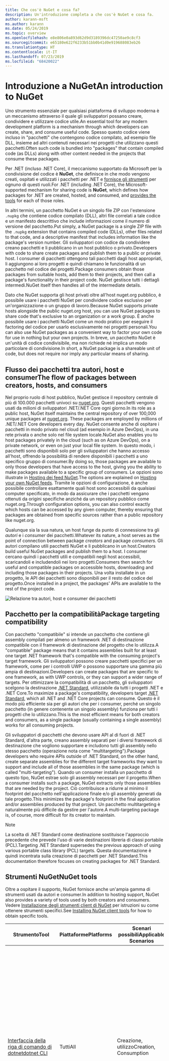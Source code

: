 ```yaml
---
title: Che cos'è NuGet e cosa fa?
description: Un'introduzione completa a che cos'è NuGet e cosa fa.
author: karann-msft
ms.author: karann
ms.date: 05/24/2019
ms.topic: overview
ms.openlocfilehash: e8e806e0a893d62d9d3189396dc47250ae9c8cf3
ms.sourcegitcommit: e65180e622f6233b51bb0b41d0e919688083eb26
ms.translationtype: HT
ms.contentlocale: it-IT
ms.lasthandoff: 07/23/2019
ms.locfileid: "68420022"
---
```

# <a name="an-introduction-to-nuget"></a><span data-ttu-id="682c9-103">Introduzione a NuGet</span><span class="sxs-lookup"><span data-stu-id="682c9-103">An introduction to NuGet</span></span>

<span data-ttu-id="682c9-104">Uno strumento essenziale per qualsiasi piattaforma di sviluppo moderna è un meccanismo attraverso il quale gli sviluppatori possano creare, condividere e utilizzare codice utile.</span><span class="sxs-lookup"><span data-stu-id="682c9-104">An essential tool for any modern development platform is a mechanism through which developers can create, share, and consume useful code.</span></span> <span data-ttu-id="682c9-105">Spesso questo codice viene incluso in "pacchetti" che contengono codice compilato, ad esempio file DLL, insieme ad altri contenuti necessari nei progetti che utilizzano questi pacchetti.</span><span class="sxs-lookup"><span data-stu-id="682c9-105">Often such code is bundled into "packages" that contain compiled code (as DLLs) along with other content needed in the projects that consume these packages.</span></span>

<span data-ttu-id="682c9-106">Per .NET (incluso .NET Core), il meccanismo supportato da Microsoft per la condivisione del codice è **NuGet**, che definisce in che modo vengono creati, ospitati e utilizzati i pacchetti per .NET e [fornisce gli strumenti](install-nuget-client-tools.md) per ognuno di questi ruoli.</span><span class="sxs-lookup"><span data-stu-id="682c9-106">For .NET (including .NET Core), the Microsoft-supported mechanism for sharing code is **NuGet**, which defines how packages for .NET are created, hosted, and consumed, and [provides the tools](install-nuget-client-tools.md) for each of those roles.</span></span>

<span data-ttu-id="682c9-107">In altri termini, un pacchetto NuGet è un singolo file ZIP con l'estensione `.nupkg` che contiene codice compilato (DLL), altri file correlati a tale codice e un manifesto descrittivo che include informazioni come il numero di versione del pacchetto.</span><span class="sxs-lookup"><span data-stu-id="682c9-107">Put simply, a NuGet package is a single ZIP file with the `.nupkg` extension that contains compiled code (DLLs), other files related to that code, and a descriptive manifest that includes information like the package's version number.</span></span> <span data-ttu-id="682c9-108">Gli sviluppatori con codice da condividere creano pacchetti e li pubblicano in un host pubblico o privato.</span><span class="sxs-lookup"><span data-stu-id="682c9-108">Developers with code to share create packages and publish them to a public or private host.</span></span> <span data-ttu-id="682c9-109">I consumer di pacchetti ottengono tali pacchetti dagli host appropriati, li aggiungono ai loro progetti e quindi chiamano le funzionalità di un pacchetto nel codice dei progetti.</span><span class="sxs-lookup"><span data-stu-id="682c9-109">Package consumers obtain those packages from suitable hosts, add them to their projects, and then call a package's functionality in their project code.</span></span> <span data-ttu-id="682c9-110">NuGet gestisce tutti i dettagli intermedi.</span><span class="sxs-lookup"><span data-stu-id="682c9-110">NuGet itself then handles all of the intermediate details.</span></span>

<span data-ttu-id="682c9-111">Dato che NuGet supporta gli host privati oltre all'host nuget.org pubblico, è possibile usare i pacchetti NuGet per condividere codice esclusivo per un'organizzazione o un gruppo di lavoro.</span><span class="sxs-lookup"><span data-stu-id="682c9-111">Because NuGet supports private hosts alongside the public nuget.org host, you can use NuGet packages to share code that's exclusive to an organization or a work group.</span></span> <span data-ttu-id="682c9-112">È anche possibile usare i pacchetti NuGet come un modo pratico per eseguire il factoring del codice per usarlo esclusivamente nei progetti personali.</span><span class="sxs-lookup"><span data-stu-id="682c9-112">You can also use NuGet packages as a convenient way to factor your own code for use in nothing but your own projects.</span></span> <span data-ttu-id="682c9-113">In breve, un pacchetto NuGet è un'unità di codice condivisibile, ma non richiede né implica un modo particolare di condivisione.</span><span class="sxs-lookup"><span data-stu-id="682c9-113">In short, a NuGet package is a shareable unit of code, but does not require nor imply any particular means of sharing.</span></span>

## <a name="the-flow-of-packages-between-creators-hosts-and-consumers"></a><span data-ttu-id="682c9-114">Flusso dei pacchetti tra autori, host e consumer</span><span class="sxs-lookup"><span data-stu-id="682c9-114">The flow of packages between creators, hosts, and consumers</span></span>

<span data-ttu-id="682c9-115">Nel proprio ruolo di host pubblico, NuGet gestisce il repository centrale di più di 100.000 pacchetti univoci su [nuget.org](https://www.nuget.org). Questi pacchetti vengono usati da milioni di sviluppatori .NET/.NET Core ogni giorno.</span><span class="sxs-lookup"><span data-stu-id="682c9-115">In its role as a public host, NuGet itself maintains the central repository of over 100,000 unique packages at [nuget.org](https://www.nuget.org). These packages are employed by millions of .NET/.NET Core developers every day.</span></span> <span data-ttu-id="682c9-116">NuGet consente anche di ospitare i pacchetti in modo privato nel cloud (ad esempio in Azure DevOps), in una rete privata o anche solo nel file system locale.</span><span class="sxs-lookup"><span data-stu-id="682c9-116">NuGet also enables you to host packages privately in the cloud (such as on Azure DevOps), on a private network, or even on just your local file system.</span></span> <span data-ttu-id="682c9-117">In questo modo, i pacchetti sono disponibili solo per gli sviluppatori che hanno accesso all'host, offrendo la possibilità di rendere disponibili i pacchetti a uno specifico gruppo di consumer.</span><span class="sxs-lookup"><span data-stu-id="682c9-117">By doing so, those packages are available to only those developers that have access to the host, giving you the ability to make packages available to a specific group of consumers.</span></span> <span data-ttu-id="682c9-118">Le opzioni sono illustrate in [Hosting dei feed NuGet](hosting-packages/overview.md).</span><span class="sxs-lookup"><span data-stu-id="682c9-118">The options are explained on [Hosting your own NuGet feeds](hosting-packages/overview.md).</span></span> <span data-ttu-id="682c9-119">Tramite le opzioni di configurazione, è anche possibile controllare esattamente quali host sono accessibili da qualsiasi computer specificato, in modo da assicurare che i pacchetti vengano ottenuti da origini specifiche anziché da un repository pubblico come nuget.org.</span><span class="sxs-lookup"><span data-stu-id="682c9-119">Through configuration options, you can also control exactly which hosts can be accessed by any given computer, thereby ensuring that packages are obtained from specific sources rather than a public repository like nuget.org.</span></span>

<span data-ttu-id="682c9-120">Qualunque sia la sua natura, un host funge da punto di connessione tra gli *autori* e i *consumer* dei pacchetti.</span><span class="sxs-lookup"><span data-stu-id="682c9-120">Whatever its nature, a host serves as the point of connection between package *creators* and package *consumers*.</span></span> <span data-ttu-id="682c9-121">Gli autori compilano utili pacchetti NuGet e li pubblicano in un host.</span><span class="sxs-lookup"><span data-stu-id="682c9-121">Creators build useful NuGet packages and publish them to a host.</span></span> <span data-ttu-id="682c9-122">I consumer cercano quindi i pacchetti utili e compatibili negli host accessibili, scaricandoli e includendoli nei loro progetti.</span><span class="sxs-lookup"><span data-stu-id="682c9-122">Consumers then search for useful and compatible packages on accessible hosts, downloading and including those packages in their projects.</span></span> <span data-ttu-id="682c9-123">Una volta installate in un progetto, le API dei pacchetti sono disponibili per il resto del codice del progetto.</span><span class="sxs-lookup"><span data-stu-id="682c9-123">Once installed in a project, the packages' APIs are available to the rest of the project code.</span></span>

![Relazione tra autori, host e consumer dei pacchetti](media/nuget-roles.png)

## <a name="package-targeting-compatibility"></a><span data-ttu-id="682c9-125">Pacchetto per la compatibilità</span><span class="sxs-lookup"><span data-stu-id="682c9-125">Package targeting compatibility</span></span>

<span data-ttu-id="682c9-126">Con pacchetto "compatibile" si intende un pacchetto che contiene gli assembly compilati per almeno un framework .NET di destinazione compatibile con il framework di destinazione del progetto che lo utilizza.</span><span class="sxs-lookup"><span data-stu-id="682c9-126">A "compatible" package means that it contains assemblies built for at least one target .NET framework that's compatible with the consuming project's target framework.</span></span> <span data-ttu-id="682c9-127">Gli sviluppatori possono creare pacchetti specifici per un framework, come per i controlli UWP o possono supportare una gamma più ampia di destinazioni.</span><span class="sxs-lookup"><span data-stu-id="682c9-127">Developers can create packages that are specific to one framework, as with UWP controls, or they can support a wider range of targets.</span></span> <span data-ttu-id="682c9-128">Per ottimizzare la compatibilità di un pacchetto, gli sviluppatori scelgono la destinazione [.NET Standard](/dotnet/standard/net-standard), utilizzabile da tutti i progetti .NET e .NET Core.</span><span class="sxs-lookup"><span data-stu-id="682c9-128">To maximize a package's compatibility, developers target [.NET Standard](/dotnet/standard/net-standard), which all .NET and .NET Core projects can consume.</span></span> <span data-ttu-id="682c9-129">Questo è il modo più efficiente sia per gli autori che per i consumer, perché un singolo pacchetto (in genere contenente un singolo assembly) funziona per tutti i progetti che lo utilizzano.</span><span class="sxs-lookup"><span data-stu-id="682c9-129">This is the most efficient means for both creators and consumers, as a single package (usually containing a single assembly) works for all consuming projects.</span></span>

<span data-ttu-id="682c9-130">Gli sviluppatori di pacchetti che devono usare API al di fuori di .NET Standard, d'altra parte, creano assembly separati per i diversi framework di destinazione che vogliono supportare e includono tutti gli assembly nello stesso pacchetto (operazione nota come "multitargeting").</span><span class="sxs-lookup"><span data-stu-id="682c9-130">Package developers who require APIs outside of .NET Standard, on the other hand, create separate assemblies for the different target frameworks they want to support and include all of those assemblies in the same package (which is called "multi-targeting").</span></span> <span data-ttu-id="682c9-131">Quando un consumer installa un pacchetto di questo tipo, NuGet estrae solo gli assembly necessari per il progetto.</span><span class="sxs-lookup"><span data-stu-id="682c9-131">When a consumer installs such a package, NuGet extracts only those assemblies that are needed by the project.</span></span> <span data-ttu-id="682c9-132">Ciò contribuisce a ridurre al minimo il footprint del pacchetto nell'applicazione finale e/o gli assembly generati da tale progetto.</span><span class="sxs-lookup"><span data-stu-id="682c9-132">This minimizes the package's footprint in the final application and/or assemblies produced by that project.</span></span> <span data-ttu-id="682c9-133">Un pacchetto multitargeting è naturalmente più difficile da gestire per l'autore.</span><span class="sxs-lookup"><span data-stu-id="682c9-133">A multi-targeting package is, of course, more difficult for its creator to maintain.</span></span>

> [!Note]
> <span data-ttu-id="682c9-134">La scelta di .NET Standard come destinazione sostituisce l'approccio precedente che prevede l'uso di varie destinazioni libreria di classi portabile (PCL).</span><span class="sxs-lookup"><span data-stu-id="682c9-134">Targeting .NET Standard supersedes the previous approach of using various portable class library (PCL) targets.</span></span> <span data-ttu-id="682c9-135">Questa documentazione è quindi incentrata sulla creazione di pacchetti per .NET Standard.</span><span class="sxs-lookup"><span data-stu-id="682c9-135">This documentation therefore focuses on creating packages for .NET Standard.</span></span>

## <a name="nuget-tools"></a><span data-ttu-id="682c9-136">Strumenti NuGet</span><span class="sxs-lookup"><span data-stu-id="682c9-136">NuGet tools</span></span>

<span data-ttu-id="682c9-137">Oltre a ospitare il supporto, NuGet fornisce anche un'ampia gamma di strumenti usati da autori e consumer.</span><span class="sxs-lookup"><span data-stu-id="682c9-137">In addition to hosting support, NuGet also provides a variety of tools used by both creators and consumers.</span></span> <span data-ttu-id="682c9-138">Vedere [Installazione degli strumenti client di NuGet](install-nuget-client-tools.md) per istruzioni su come ottenere strumenti specifici.</span><span class="sxs-lookup"><span data-stu-id="682c9-138">See [Installing NuGet client tools](install-nuget-client-tools.md) for how to obtain specific tools.</span></span>

| <span data-ttu-id="682c9-139">Strumento</span><span class="sxs-lookup"><span data-stu-id="682c9-139">Tool</span></span> | <span data-ttu-id="682c9-140">Piattaforme</span><span class="sxs-lookup"><span data-stu-id="682c9-140">Platforms</span></span> | <span data-ttu-id="682c9-141">Scenari possibili</span><span class="sxs-lookup"><span data-stu-id="682c9-141">Applicable Scenarios</span></span> | <span data-ttu-id="682c9-142">DESCRIZIONE</span><span class="sxs-lookup"><span data-stu-id="682c9-142">Description</span></span> |
| --- | --- | --- | --- |
| [<span data-ttu-id="682c9-143">Interfaccia della riga di comando di dotnet</span><span class="sxs-lookup"><span data-stu-id="682c9-143">dotnet CLI</span></span>](consume-packages/install-use-packages-dotnet-cli.md) | <span data-ttu-id="682c9-144">Tutti</span><span class="sxs-lookup"><span data-stu-id="682c9-144">All</span></span> | <span data-ttu-id="682c9-145">Creazione, utilizzo</span><span class="sxs-lookup"><span data-stu-id="682c9-145">Creation, Consumption</span></span> | <span data-ttu-id="682c9-146">Strumento della riga di comando per librerie .NET Core e .NET Standard e per progetti in stile SDK destinati a .NET Framework (vedere [Attributo Sdk](/dotnet/core/tools/csproj#additions)).</span><span class="sxs-lookup"><span data-stu-id="682c9-146">CLI tool for .NET Core and .NET Standard libraries, and for SDK-style projects that target .NET Framework (see [SDK attribute](/dotnet/core/tools/csproj#additions)).</span></span> <span data-ttu-id="682c9-147">Fornisce determinate funzionalità dell'interfaccia della riga di comando di NuGet direttamente all'interno della toolchain di .NET Core.</span><span class="sxs-lookup"><span data-stu-id="682c9-147">Provides certain NuGet CLI capabilities directly within the .NET Core tool chain.</span></span> <span data-ttu-id="682c9-148">Come per l'interfaccia della riga di comando di `nuget.exe`, l'interfaccia della riga di comando di dotnet non interagisce con i progetti di Visual Studio.</span><span class="sxs-lookup"><span data-stu-id="682c9-148">As with the `nuget.exe` CLI, the dotnet CLI does not interact with Visual Studio projects.</span></span> |
| [<span data-ttu-id="682c9-149">Interfaccia della riga di comando di nuget.exe</span><span class="sxs-lookup"><span data-stu-id="682c9-149">nuget.exe CLI</span></span>](consume-packages/install-use-packages-nuget-cli.md) | <span data-ttu-id="682c9-150">Tutti</span><span class="sxs-lookup"><span data-stu-id="682c9-150">All</span></span> | <span data-ttu-id="682c9-151">Creazione, utilizzo</span><span class="sxs-lookup"><span data-stu-id="682c9-151">Creation, Consumption</span></span> | <span data-ttu-id="682c9-152">Strumento della riga di comando per librerie .NET Framework e per i progetti non in stile SDK destinati alle librerie .NET Standard.</span><span class="sxs-lookup"><span data-stu-id="682c9-152">CLI tool for .NET Framework libraries and non-SDK-style projects that target .NET Standard libraries.</span></span> <span data-ttu-id="682c9-153">Fornisce tutte le funzionalità di NuGet, con alcuni comandi applicabili in modo specifico agli autori dei pacchetti, altri applicabili solo ai consumer e altri ancora applicabili a entrambi.</span><span class="sxs-lookup"><span data-stu-id="682c9-153">Provides all NuGet capabilities, with some commands applying specifically to package creators, some applying only to consumers, and others applying to both.</span></span> <span data-ttu-id="682c9-154">Ad esempio, gli autori dei pacchetti usano il comando `nuget pack` per creare un pacchetto da vari assembly e file correlati, i consumer dei pacchetti usano `nuget install` per includere i pacchetti in una cartella di progetto e tutti gli utenti usano `nuget config` per impostare le variabili di configurazione di NuGet.</span><span class="sxs-lookup"><span data-stu-id="682c9-154">For example, package creators use the `nuget pack` command to create a package from various assemblies and related files, package consumers use `nuget install` to include packages in a project folder, and everyone uses `nuget config` to set NuGet configuration variables.</span></span> <span data-ttu-id="682c9-155">In quanto strumento indipendente dalla piattaforma, l'interfaccia della riga di comando di NuGet non interagisce con i progetti di Visual Studio.</span><span class="sxs-lookup"><span data-stu-id="682c9-155">As a platform-agnostic tool, the NuGet CLI does not interact with Visual Studio projects.</span></span> |
| [<span data-ttu-id="682c9-156">Console di Gestione pacchetti</span><span class="sxs-lookup"><span data-stu-id="682c9-156">Package Manager Console</span></span>](consume-packages/install-use-packages-powershell.md) | <span data-ttu-id="682c9-157">Visual Studio su Windows</span><span class="sxs-lookup"><span data-stu-id="682c9-157">Visual Studio on Windows</span></span> | <span data-ttu-id="682c9-158">Utilizzo</span><span class="sxs-lookup"><span data-stu-id="682c9-158">Consumption</span></span> | <span data-ttu-id="682c9-159">Fornisce i [comandi di PowerShell](reference/Powershell-Reference.md) per l'installazione e la gestione dei pacchetti nei progetti Visual Studio.</span><span class="sxs-lookup"><span data-stu-id="682c9-159">Provides [PowerShell commands](reference/Powershell-Reference.md) for installing and managing packages in Visual Studio projects.</span></span> |
| [<span data-ttu-id="682c9-160">Interfaccia utente di Gestione pacchetti</span><span class="sxs-lookup"><span data-stu-id="682c9-160">Package Manager UI</span></span>](consume-packages/install-use-packages-visual-studio.md) | <span data-ttu-id="682c9-161">Visual Studio su Windows</span><span class="sxs-lookup"><span data-stu-id="682c9-161">Visual Studio on Windows</span></span> | <span data-ttu-id="682c9-162">Utilizzo</span><span class="sxs-lookup"><span data-stu-id="682c9-162">Consumption</span></span> | <span data-ttu-id="682c9-163">Fornisce un'interfaccia utente di facile utilizzo per l'installazione e la gestione dei pacchetti nei progetti Visual Studio.</span><span class="sxs-lookup"><span data-stu-id="682c9-163">Provides an easy-to-use UI for installing and managing packages in Visual Studio projects.</span></span> |
| [<span data-ttu-id="682c9-164">Interfaccia utente di Gestisci pacchetti NuGet</span><span class="sxs-lookup"><span data-stu-id="682c9-164">Manage NuGet UI</span></span>](/visualstudio/mac/nuget-walkthrough) | <span data-ttu-id="682c9-165">Visual Studio per Mac</span><span class="sxs-lookup"><span data-stu-id="682c9-165">Visual Studio for Mac</span></span> | <span data-ttu-id="682c9-166">Utilizzo</span><span class="sxs-lookup"><span data-stu-id="682c9-166">Consumption</span></span> | <span data-ttu-id="682c9-167">Fornisce un'interfaccia utente di semplice utilizzo per l'installazione e la gestione dei pacchetti nei progetti di Visual Studio per Mac.</span><span class="sxs-lookup"><span data-stu-id="682c9-167">Provide an easy-to-use UI for installing and managing packages in Visual Studio for Mac projects.</span></span> |
| [<span data-ttu-id="682c9-168">MSBuild</span><span class="sxs-lookup"><span data-stu-id="682c9-168">MSBuild</span></span>](reference/msbuild-targets.md) | <span data-ttu-id="682c9-169">WINDOWS</span><span class="sxs-lookup"><span data-stu-id="682c9-169">Windows</span></span> | <span data-ttu-id="682c9-170">Creazione, utilizzo</span><span class="sxs-lookup"><span data-stu-id="682c9-170">Creation, Consumption</span></span> | <span data-ttu-id="682c9-171">Fornisce la possibilità di creare pacchetti e ripristinare quelli usati in un progetto direttamente tramite la toolchain di MSBuild.</span><span class="sxs-lookup"><span data-stu-id="682c9-171">Provides the ability to create packages and restore packages used in a project directly through the MSBuild tool chain.</span></span> |

<span data-ttu-id="682c9-172">Come si può notare, gli strumenti NuGet da usare variano notevolmente in base al fatto che si stiano creando, utilizzando o pubblicando i pacchetti, oltre che in base alla piattaforma in uso.</span><span class="sxs-lookup"><span data-stu-id="682c9-172">As you can see, the NuGet tools you work with depend greatly on whether you're creating, consuming, or publishing packages, and the platform on which you're working.</span></span> <span data-ttu-id="682c9-173">Gli autori dei pacchetti in genere sono anche consumer, dal momento che compilano sulla base di funzionalità disponibili in altri pacchetti NuGet.</span><span class="sxs-lookup"><span data-stu-id="682c9-173">Package creators are typically also consumers, as they build on top of functionality that exists in other NuGet packages.</span></span> <span data-ttu-id="682c9-174">E tali pacchetti, naturalmente, possono dipendere a loro volta da altri.</span><span class="sxs-lookup"><span data-stu-id="682c9-174">And those packages, of course, may in turn depend on still others.</span></span>

<span data-ttu-id="682c9-175">Per altre informazioni, iniziare con gli articoli [Flusso di lavoro della creazione di pacchetti](create-packages/Overview-and-Workflow.md) e [Flusso di lavoro dell'utilizzo di pacchetti](consume-packages/Overview-and-Workflow.md).</span><span class="sxs-lookup"><span data-stu-id="682c9-175">For more information, start with the [Package creation workflow](create-packages/Overview-and-Workflow.md) and [Package consumption workflow](consume-packages/Overview-and-Workflow.md) articles.</span></span>

## <a name="managing-dependencies"></a><span data-ttu-id="682c9-176">Gestione delle dipendenze</span><span class="sxs-lookup"><span data-stu-id="682c9-176">Managing dependencies</span></span>

<span data-ttu-id="682c9-177">La possibilità di riutilizzare facilmente il lavoro di altri utenti è una delle funzionalità più utili di un sistema di gestione pacchetti.</span><span class="sxs-lookup"><span data-stu-id="682c9-177">The ability to easily build on the work of others is one of most powerful features of a package management system.</span></span> <span data-ttu-id="682c9-178">Di conseguenza, la maggior parte delle operazioni eseguite da NuGet è correlata alla gestione di tale albero delle dipendenze, o "grafico", per conto di un progetto.</span><span class="sxs-lookup"><span data-stu-id="682c9-178">Accordingly, much of what NuGet does is managing that dependency tree or "graph" on behalf of a project.</span></span> <span data-ttu-id="682c9-179">Detto in parole più semplici, sarà necessario preoccuparsi solo dei pacchetti che si usano direttamente in un progetto.</span><span class="sxs-lookup"><span data-stu-id="682c9-179">Simply said, you need only concern yourself with those packages that you're directly using in a project.</span></span> <span data-ttu-id="682c9-180">Se uno di questi pacchetti utilizza altri pacchetti (che possono a loro volta utilizzare altri pacchetti), NuGet si occupa di tutte queste dipendenze di livello inferiore.</span><span class="sxs-lookup"><span data-stu-id="682c9-180">If any of those packages themselves consume other packages (which can, in turn, consume still others), NuGet takes care of all those down-level dependencies.</span></span>

<span data-ttu-id="682c9-181">La figura seguente mostra un progetto che dipende da cinque pacchetti, che a loro volta dipendono da un numero di altri pacchetti.</span><span class="sxs-lookup"><span data-stu-id="682c9-181">The following image shows a project that depends on five packages, which in turn depend on a number of others.</span></span>

![Esempio di grafico dipendenze di NuGet per un progetto .NET](media/dependency-graph.png)

<span data-ttu-id="682c9-183">Si noti che alcuni pacchetti compaiono più volte nel grafico dipendenze.</span><span class="sxs-lookup"><span data-stu-id="682c9-183">Notice that some packages appear multiple times in the dependency graph.</span></span> <span data-ttu-id="682c9-184">Ad esempio, sono visibili tre diversi consumer del pacchetto B e ogni consumer potrebbe anche specificare una versione diversa per tale pacchetto (non riportato nella figura).</span><span class="sxs-lookup"><span data-stu-id="682c9-184">For example, there are three different consumers of package B, and each consumer might also specify a different version for that package (not shown).</span></span> <span data-ttu-id="682c9-185">Si tratta di una situazione comune, in particolare per i pacchetti usati diffusamente.</span><span class="sxs-lookup"><span data-stu-id="682c9-185">This is a common occurrence, especially for widely-used packages.</span></span> <span data-ttu-id="682c9-186">Fortunatamente NuGet esegue tutte le operazioni necessarie per determinare esattamente quale versione del pacchetto B soddisfi tutti i consumer.</span><span class="sxs-lookup"><span data-stu-id="682c9-186">NuGet fortunately does all the hard work to determine exactly which version of package B satisfies all consumers.</span></span> <span data-ttu-id="682c9-187">NuGet fa quindi lo stesso per tutti gli altri pacchetti, indipendentemente dal livello di profondità del grafico dipendenze.</span><span class="sxs-lookup"><span data-stu-id="682c9-187">NuGet then does the same for all other packages, no matter how deep the dependency graph.</span></span>

<span data-ttu-id="682c9-188">Per maggiori dettagli sul funzionamento di questo servizio in NuGet, vedere [Risoluzione delle dipendenze](consume-packages/dependency-resolution.md).</span><span class="sxs-lookup"><span data-stu-id="682c9-188">For more details on how NuGet performs this service, see [Dependency resolution](consume-packages/dependency-resolution.md).</span></span>

## <a name="tracking-references-and-restoring-packages"></a><span data-ttu-id="682c9-189">Rilevamento dei riferimenti e ripristino dei pacchetti</span><span class="sxs-lookup"><span data-stu-id="682c9-189">Tracking references and restoring packages</span></span>

<span data-ttu-id="682c9-190">Dal momento che i progetti possono essere spostati facilmente tra computer degli sviluppatori, repository del controllo del codice sorgente, server di compilazione e così via, è estremamente poco pratico mantenere gli assembly binari dei pacchetti NuGet associati direttamente a un progetto.</span><span class="sxs-lookup"><span data-stu-id="682c9-190">Because projects can easily move between developer computers, source control repositories, build servers, and so forth, it's highly impractical to keep the binary assemblies of NuGet packages directly bound to a project.</span></span> <span data-ttu-id="682c9-191">In questo modo, ogni copia del progetto avrebbe dimensioni inutilmente molto grandi, con conseguente spreco di spazio nei repository del controllo del codice sorgente.</span><span class="sxs-lookup"><span data-stu-id="682c9-191">Doing so would make each copy of the project unnecessarily bloated (and thereby waste space in source control repositories).</span></span> <span data-ttu-id="682c9-192">Risulterebbe anche molto difficile aggiornare i file binari del pacchetto a versioni più recenti, perché gli aggiornamenti dovrebbero essere applicati a tutte le copie del progetto.</span><span class="sxs-lookup"><span data-stu-id="682c9-192">It would also make it very difficult to update package binaries to newer versions as updates would have to be applied across all copies of the project.</span></span>

<span data-ttu-id="682c9-193">NuGet gestisce invece un semplice elenco di riferimento dei pacchetti da cui dipende un progetto, incluse sia le dipendenze di primo livello che quelle di livello inferiore.</span><span class="sxs-lookup"><span data-stu-id="682c9-193">NuGet instead maintains a simple reference list of the packages upon which a project depends, including both top-level and down-level dependencies.</span></span> <span data-ttu-id="682c9-194">Ovvero, quando si installa un pacchetto da un host in un progetto, NuGet registra l'identificatore del pacchetto e il numero di versione nell'elenco di riferimento.</span><span class="sxs-lookup"><span data-stu-id="682c9-194">That is, whenever you install a package from some host into a project, NuGet records the package identifier and version number in the reference list.</span></span> <span data-ttu-id="682c9-195">La disinstallazione di un pacchetto, naturalmente, ne comporta la rimozione dall'elenco. NuGet offre quindi un modo per ripristinare tutti i pacchetti a cui si fa riferimento su richiesta, come descritto in [Ripristino di pacchetti](consume-packages/package-restore.md).</span><span class="sxs-lookup"><span data-stu-id="682c9-195">(Uninstalling a package, of course, removes it from the list.) NuGet then provides a means to restore all referenced packages upon request, as described on [Package restore](consume-packages/package-restore.md).</span></span>

![Nell'installazione del pacchetto viene creato un elenco di riferimenti NuGet che può essere usato per ripristinare i pacchetti in un'altra posizione.](media/nuget-restore.png)

<span data-ttu-id="682c9-197">Con solo questo elenco di riferimenti, NuGet può quindi reinstallare, ovvero *ripristinare*, successivamente tutti questi pacchetti da host pubblici e/o privati.</span><span class="sxs-lookup"><span data-stu-id="682c9-197">With only the reference list, NuGet can then reinstall&mdash;that is, *restore*&mdash;all of those packages from public and/or private hosts at any later time.</span></span> <span data-ttu-id="682c9-198">Quando si esegue il commit di un progetto nel controllo del codice sorgente o lo si condivide in qualsiasi altro modo, è necessario includere solo l'elenco dei riferimenti e non occorre escludere eventuali file binari dei pacchetti (vedere [Pacchetti e controllo del codice sorgente](consume-packages/packages-and-source-control.md)).</span><span class="sxs-lookup"><span data-stu-id="682c9-198">When committing a project to source control, or sharing it in some other way, you include only the reference list and exclude any package binaries (see [Packages and source control](consume-packages/packages-and-source-control.md).)</span></span>

<span data-ttu-id="682c9-199">Il computer che riceve un progetto, ad esempio un server di compilazione che ottiene una copia del progetto come parte di un sistema di distribuzione automatica, chiede semplicemente a NuGet di ripristinare le dipendenze ogni volta che sono necessarie.</span><span class="sxs-lookup"><span data-stu-id="682c9-199">The computer that receives a project, such as a build server obtaining a copy of the project as part of an automated deployment system, simply asks NuGet to restore dependencies whenever they're needed.</span></span> <span data-ttu-id="682c9-200">Sistemi di compilazione come Azure DevOps prevedono passaggi di "ripristino NuGet" per questo esatto scopo.</span><span class="sxs-lookup"><span data-stu-id="682c9-200">Build systems like Azure DevOps provide "NuGet restore" steps for this exact purpose.</span></span> <span data-ttu-id="682c9-201">Analogamente, quando gli sviluppatori ottengono una copia di un progetto (come avviene nel caso della clonazione di un repository), possono richiamare un comando come `nuget restore` (interfaccia della riga di comando di NuGet), `dotnet restore` (interfaccia della riga di comando di dotnet), o `Install-Package` (console di Gestione pacchetti) per ottenere tutti i pacchetti necessari.</span><span class="sxs-lookup"><span data-stu-id="682c9-201">Similarly, when developers obtain a copy of a project (as when cloning a repository), they can invoke command like `nuget restore` (NuGet CLI), `dotnet restore` (dotnet CLI), or `Install-Package` (Package Manager Console) to obtain all the necessary packages.</span></span> <span data-ttu-id="682c9-202">Visual Studio, per la propria parte, ripristina automaticamente i pacchetti quando compila un progetto, a condizione che il ripristino automatico sia abilitato, come descritto in [Ripristino di pacchetti](consume-packages/package-restore.md).</span><span class="sxs-lookup"><span data-stu-id="682c9-202">Visual Studio, for its part, automatically restores packages when building a project (provided that automatic restore is enabled, as described on [Package restore](consume-packages/package-restore.md)).</span></span>

<span data-ttu-id="682c9-203">Chiaramente, quindi, il ruolo primario di NuGet in cui gli sviluppatori sono coinvolti è la gestione di tale elenco di riferimenti per conto del progetto e la disponibilità di strumenti per ripristinare (e aggiornare) in modo efficiente tali pacchetti con riferimenti.</span><span class="sxs-lookup"><span data-stu-id="682c9-203">Clearly, then, NuGet's primary role where developers are concerned is maintaining that reference list on behalf of your project and providing the means to efficiently restore (and update) those referenced packages.</span></span> <span data-ttu-id="682c9-204">Questo elenco viene mantenuto in uno di due *formati di gestione dei pacchetti*:</span><span class="sxs-lookup"><span data-stu-id="682c9-204">This list is maintained in one of two *package management formats*, as they're called:</span></span>

- <span data-ttu-id="682c9-205">[PackageReference](consume-packages/package-references-in-project-files.md) (o "riferimenti ai pacchetti nei file di progetto") | *(NuGet 4.0+)* Gestisce un elenco di dipendenze di livello superiore di un progetto direttamente all'interno del file di progetto, pertanto non occorre un file separato.</span><span class="sxs-lookup"><span data-stu-id="682c9-205">[PackageReference](consume-packages/package-references-in-project-files.md) (or "package references in project files") | *(NuGet 4.0+)* Maintains a list of a project's top-level dependencies directly within the project file, so no separate file is needed.</span></span> <span data-ttu-id="682c9-206">Un file associato, `obj/project.assets.json`, viene generato dinamicamente per gestire il grafico delle dipendenze complessive dei pacchetti usati da un progetto insieme a tutte le dipendenze di livello inferiore.</span><span class="sxs-lookup"><span data-stu-id="682c9-206">An associated file, `obj/project.assets.json`, is dynamically generated to manage the overall dependency graph of the packages that a project uses along with all down-level dependencies.</span></span> <span data-ttu-id="682c9-207">PackageReference viene sempre usato dai progetti .NET Core.</span><span class="sxs-lookup"><span data-stu-id="682c9-207">PackageReference is always used by .NET Core projects.</span></span>

- <span data-ttu-id="682c9-208">[`packages.config`](reference/packages-config.md): *(NuGet 1.0+)* File XML che gestisce un elenco completo di tutte le dipendenze nel progetto, incluse le dipendenze di altri pacchetti installati.</span><span class="sxs-lookup"><span data-stu-id="682c9-208">[`packages.config`](reference/packages-config.md): *(NuGet 1.0+)* An XML file that maintains a flat list of all dependencies in the project, including the dependencies of other installed packages.</span></span> <span data-ttu-id="682c9-209">I pacchetti installati o ripristinati vengono archiviati in una cartella `packages`.</span><span class="sxs-lookup"><span data-stu-id="682c9-209">Installed or restored packages are stored in a `packages` folder.</span></span>

<span data-ttu-id="682c9-210">Il formato di gestione dei pacchetti usato in un determinato progetto dipende dal tipo di progetto e dalla versione di NuGet (e/o Visual Studio) disponibile.</span><span class="sxs-lookup"><span data-stu-id="682c9-210">Which package management format is employed in any given project depends on the project type, and the available version of NuGet (and/or Visual Studio).</span></span> <span data-ttu-id="682c9-211">Per verificare il formato in uso, è sufficiente cercare `packages.config` nella radice del progetto dopo l'installazione del primo pacchetto.</span><span class="sxs-lookup"><span data-stu-id="682c9-211">To check what format is being used, simply look for `packages.config` in the project root after installing your first package.</span></span> <span data-ttu-id="682c9-212">Se tale file non è disponibile, cercare direttamente un elemento \<PackageReference\> nel file di progetto.</span><span class="sxs-lookup"><span data-stu-id="682c9-212">If you don't have that file, look in the project file directly for a \<PackageReference\> element.</span></span>

<span data-ttu-id="682c9-213">Se è possibile scegliere, è consigliabile usare PackageReference.</span><span class="sxs-lookup"><span data-stu-id="682c9-213">When you have a choice, we recommend using PackageReference.</span></span> <span data-ttu-id="682c9-214">Il file `packages.config` viene mantenuto per applicazioni legacy e non è più in fase di sviluppo attivo.</span><span class="sxs-lookup"><span data-stu-id="682c9-214">`packages.config` is maintained for legacy purposes and is no longer under active development.</span></span>

> [!Tip]
> <span data-ttu-id="682c9-215">Vari comandi dell'interfaccia della riga di comando `nuget.exe`, ad esempio `nuget install`, non aggiungono automaticamente il pacchetto all'elenco di riferimenti.</span><span class="sxs-lookup"><span data-stu-id="682c9-215">Various `nuget.exe` CLI commands, like `nuget install`, do not automatically add the package to the reference list.</span></span> <span data-ttu-id="682c9-216">L'elenco viene aggiornato quando si installa un pacchetto con Gestione pacchetti di Visual Studio (interfaccia utente o console) e con l'interfaccia della riga di comando `dotnet.exe`.</span><span class="sxs-lookup"><span data-stu-id="682c9-216">The list is updated when installing a package with the Visual Studio Package Manager (UI or Console), and with `dotnet.exe` CLI.</span></span>

## <a name="what-else-does-nuget-do"></a><span data-ttu-id="682c9-217">Che cos'altro fa NuGet?</span><span class="sxs-lookup"><span data-stu-id="682c9-217">What else does NuGet do?</span></span>

<span data-ttu-id="682c9-218">Finora sono state presentate le caratteristiche seguenti di NuGet:</span><span class="sxs-lookup"><span data-stu-id="682c9-218">So far you've learned the following characteristics of NuGet:</span></span>

- <span data-ttu-id="682c9-219">NuGet offre il repository centrale nuget.org con supporto per l'hosting privato.</span><span class="sxs-lookup"><span data-stu-id="682c9-219">NuGet provides the central nuget.org repository with support for private hosting.</span></span>
- <span data-ttu-id="682c9-220">NuGet offre gli strumenti di cui gli sviluppatori hanno bisogno per creare, pubblicare e utilizzare i pacchetti.</span><span class="sxs-lookup"><span data-stu-id="682c9-220">NuGet provides the tools developers need for creating, publishing, and consuming packages.</span></span>
- <span data-ttu-id="682c9-221">Cosa ancora più importante, NuGet gestisce un elenco dei riferimenti dei pacchetti usati in un progetto, consentendo di ripristinare e aggiornare i pacchetti da tale elenco.</span><span class="sxs-lookup"><span data-stu-id="682c9-221">Most importantly, NuGet maintains a reference list of packages used in a project and the ability to restore and update those packages from that list.</span></span>

<span data-ttu-id="682c9-222">Per assicurare l'efficienza di questi processi, NuGet esegue alcune ottimizzazioni in background.</span><span class="sxs-lookup"><span data-stu-id="682c9-222">To make these processes work efficiently, NuGet does some behind-the-scenes optimizations.</span></span> <span data-ttu-id="682c9-223">In particolare, NuGet gestisce una cache dei pacchetti e una cartella globale dei pacchetti per velocizzare le operazioni di installazione e reinstallazione.</span><span class="sxs-lookup"><span data-stu-id="682c9-223">Most notably, NuGet manages a package cache and a global packages folder to shortcut installation and reinstallation.</span></span> <span data-ttu-id="682c9-224">La cache consente di evitare il download di un pacchetto già installato nel computer.</span><span class="sxs-lookup"><span data-stu-id="682c9-224">The cache avoids downloading a package that's already been installed on the machine.</span></span> <span data-ttu-id="682c9-225">La cartella dei pacchetti globale consente a più progetti di condividere lo stesso pacchetto installato, riducendo così l'impatto complessivo di NuGet nel computer.</span><span class="sxs-lookup"><span data-stu-id="682c9-225">The global packages folder allows multiple projects to share the same installed package, thereby reducing NuGet's overall footprint on the computer.</span></span> <span data-ttu-id="682c9-226">La cache e la cartella dei pacchetti globale sono anche molto utili quando si esegue con frequenza il ripristino di un numero più elevato di pacchetti, come in un server di compilazione.</span><span class="sxs-lookup"><span data-stu-id="682c9-226">The cache and global packages folder are also very helpful when you're frequently restoring a larger number of packages, as on a build server.</span></span> <span data-ttu-id="682c9-227">Per altri dettagli su questi meccanismi, vedere [Gestione delle cartelle dei pacchetti globali e della cache](consume-packages/managing-the-global-packages-and-cache-folders.md).</span><span class="sxs-lookup"><span data-stu-id="682c9-227">For more details on these mechanisms, see [Managing the global packages and cache folders](consume-packages/managing-the-global-packages-and-cache-folders.md).</span></span>

<span data-ttu-id="682c9-228">All'interno di un singolo progetto, NuGet gestisce l'intero grafico dipendenze, operazione che ancora una volta include la risoluzione di più riferimenti a versioni diverse dello stesso pacchetto.</span><span class="sxs-lookup"><span data-stu-id="682c9-228">Within an individual project, NuGet manages the overall dependency graph, which again includes resolving multiple references to different versions of the same package.</span></span> <span data-ttu-id="682c9-229">È piuttosto comune che un progetto abbia una dipendenza da uno o più pacchetti che a loro volta hanno le stesse dipendenze.</span><span class="sxs-lookup"><span data-stu-id="682c9-229">It's quite common that a project takes a dependency on one or more packages that themselves have the same dependencies.</span></span> <span data-ttu-id="682c9-230">Alcuni dei pacchetti di utilità più utili su nuget.org vengono usati da molti altri pacchetti.</span><span class="sxs-lookup"><span data-stu-id="682c9-230">Some of the most useful utility packages on nuget.org are employed by many other packages.</span></span> <span data-ttu-id="682c9-231">Nell'intero grafico dipendenze potrebbero facilmente esistere dieci diversi riferimenti a versioni differenti dello stesso pacchetto.</span><span class="sxs-lookup"><span data-stu-id="682c9-231">In the entire dependency graph, then, you could easily have ten different references to different versions of the same package.</span></span> <span data-ttu-id="682c9-232">Per evitare di includere più versioni dello stesso pacchetto nell'applicazione stessa, NuGet determina la singola versione utilizzabile da tutti i consumer.</span><span class="sxs-lookup"><span data-stu-id="682c9-232">To avoid bringing multiple versions of that package into the application itself, NuGet sorts out which single version can be used by all consumers.</span></span> <span data-ttu-id="682c9-233">Per altre informazioni, vedere [Risoluzione delle dipendenze](consume-packages/dependency-resolution.md).</span><span class="sxs-lookup"><span data-stu-id="682c9-233">(For more information, see [Dependency Resolution](consume-packages/dependency-resolution.md).)</span></span>

<span data-ttu-id="682c9-234">Oltre a ciò, NuGet gestisce tutte le specifiche relative a come sono strutturati i pacchetti (tra cui [localizzazione](create-packages/creating-localized-packages.md) e [simboli di debug](create-packages/symbol-packages.md)) e a come viene fatto riferimento a tali pacchetti (tra cui [intervalli di versione](reference/package-versioning.md#version-ranges-and-wildcards) e [versioni non definitive](create-packages/prerelease-packages.md)). NuGet offre anche varie API per l'utilizzo dei relativi servizi a livello di codice, oltre a supportare gli sviluppatori che scrivono estensioni e modelli di progetto di Visual Studio.</span><span class="sxs-lookup"><span data-stu-id="682c9-234">Beyond that, NuGet maintains all the specifications related to how packages are structured (including [localization](create-packages/creating-localized-packages.md) and [debug symbols](create-packages/symbol-packages.md)) and how they are referenced (including [version ranges](reference/package-versioning.md#version-ranges-and-wildcards) and [pre-release versions](create-packages/prerelease-packages.md).) NuGet also provides various APIs to work with its services programmatically, and provides support for developers who write Visual Studio extensions and project templates.</span></span>

<span data-ttu-id="682c9-235">Dedicare alcuni minuti all'analisi del sommario di questa documentazione per vedere tutte le funzionalità presentate, insieme alle note sulla versione risalenti agli albori di NuGet.</span><span class="sxs-lookup"><span data-stu-id="682c9-235">Take a moment to browse the table of contents for this documentation, and you see all of these capabilities represented there, along with release notes dating back to NuGet's beginnings.</span></span>

## <a name="comments-contributions-and-issues"></a><span data-ttu-id="682c9-236">Commenti, contributi e problemi</span><span class="sxs-lookup"><span data-stu-id="682c9-236">Comments, contributions, and issues</span></span>

<span data-ttu-id="682c9-237">I commenti e i contributi a questa documentazione sono ben accetti. Basta selezionare i comandi **Feedback** e **Modifica** nella parte superiore di qualsiasi pagina oppure visitare il [repository docs](https://github.com/NuGet/docs.microsoft.com-nuget/) e l'[elenco dei problemi di docs](https://github.com/NuGet/docs.microsoft.com-nuget/issues) su GitHub.</span><span class="sxs-lookup"><span data-stu-id="682c9-237">Finally, we very much welcome comments and contributions to this documentation&mdash;just select the **Feedback** and **Edit** commands on the top of any page, or visit the [docs repository](https://github.com/NuGet/docs.microsoft.com-nuget/) and [docs issue list](https://github.com/NuGet/docs.microsoft.com-nuget/issues) on GitHub.</span></span>

<span data-ttu-id="682c9-238">Sono ben accetti anche i contributi a NuGet tramite i [vari repository GitHub](https://github.com/NuGet/Home). I problemi relativi a NuGet sono reperibili in [https://github.com/NuGet/home/issues](https://github.com/NuGet/home/issues).</span><span class="sxs-lookup"><span data-stu-id="682c9-238">We also welcome contributions to NuGet itself through its [various GitHub repositories](https://github.com/NuGet/Home); NuGet issues can be found on [https://github.com/NuGet/home/issues](https://github.com/NuGet/home/issues).</span></span>

<span data-ttu-id="682c9-239">Buon divertimento con NuGet!</span><span class="sxs-lookup"><span data-stu-id="682c9-239">Enjoy your NuGet experience!</span></span>
